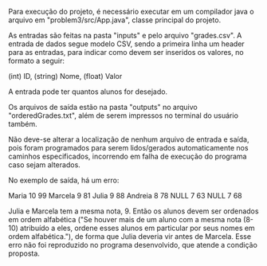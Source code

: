 Para execução do  projeto, é necessário executar em um compilador java o arquivo em "problem3/src/App.java", classe principal do projeto.

As entradas são feitas na pasta "inputs" e pelo arquivo "grades.csv". A entrada de dados segue modelo CSV, sendo a primeira linha um header para as entradas, para indicar como devem ser inseridos os valores, no formato a seguir:
  
  (int) ID, (string) Nome, (float) Valor
  
 A entrada pode ter quantos alunos for desejado.
 
 Os arquivos de saída estão na pasta "outputs" no arquivo "orderedGrades.txt", além de serem impressos no terminal do usuário também.
   
Não deve-se alterar a localização de nenhum arquivo de entrada e saída, pois foram programados para serem lidos/gerados automaticamente nos caminhos especificados, incorrendo em falha de execução do programa caso sejam alterados.

No exemplo de saída, há um erro:

  Maria 10 99
  Marcela 9 81
  Julia 9 88
  Andreia 8 78
  NULL 7 63
  NULL 7 68
  
  Julia e Marcela tem a mesma nota, 9. Então os alunos devem ser ordenados em ordem alfabética ("Se houver mais de um aluno com a mesma nota (8-10) atribuído a eles, ordene esses alunos em particular por seus nomes em ordem alfabética."), de forma que Julia deveria vir antes de Marcela. Esse erro não foi reproduzido no programa desenvolvido, que atende a condição proposta.
